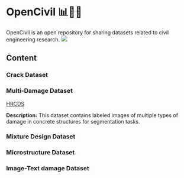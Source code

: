 # OpenCivil 📊🧠🤖
OpenCivil is an open repository for sharing datasets related to civil engineering research.
![](images/Big_Data.png)


## Content


### Crack Dataset



### Multi-Damage Dataset
[HRCDS](https://data.mendeley.com/datasets/6x4dzzrs2h/1)

**Description:** This dataset contains labeled images of multiple types of damage in concrete structures for segmentation tasks.

### Mixture Design Dataset

### Microstructure Dataset

### Image-Text damage Dataset
